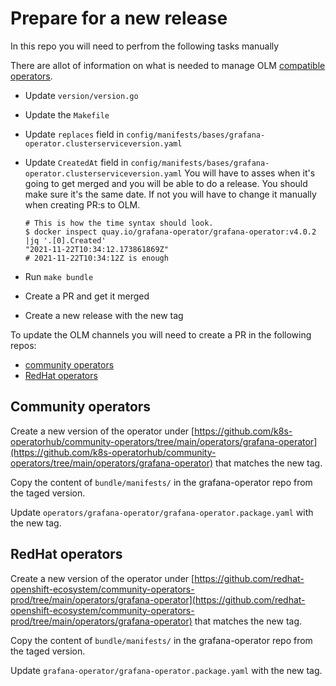 # Prepare for a new release

In this repo you will need to perfrom the following tasks manually

There are allot of information on what is needed to manage OLM [compatible operators](https://redhat-connect.gitbook.io/certified-operator-guide/ocp-deployment/operator-metadata/creating-the-csv).

- Update `version/version.go`
- Update the `Makefile`
- Update `replaces` field in `config/manifests/bases/grafana-operator.clusterserviceversion.yaml`
- Update `CreatedAt` field in `config/manifests/bases/grafana-operator.clusterserviceversion.yaml`
  You will have to asses when it's going to get merged and you will be able to do a release.
  You should make sure it's the same date. If not you will have to change it
  manually when creating PR:s to OLM.

      # This is how the time syntax should look.
      $ docker inspect quay.io/grafana-operator/grafana-operator:v4.0.2 |jq '.[0].Created'
      "2021-11-22T10:34:12.173861869Z"
      # 2021-11-22T10:34:12Z is enough
- Run `make bundle`
- Create a PR and get it merged
- Create a new release with the new tag

To update the OLM channels you will need to create a PR in the following repos:

- [community operators](https://github.com/k8s-operatorhub/community-operators)
- [RedHat operators](https://github.com/redhat-openshift-ecosystem/community-operators-prod/tree/main/operators)

## Community operators

Create a new version of the operator under
[https://github.com/k8s-operatorhub/community-operators/tree/main/operators/grafana-operator](https://github.com/k8s-operatorhub/community-operators/tree/main/operators/grafana-operator)
that matches the new tag.

Copy the content of `bundle/manifests/` in the grafana-operator repo from the taged version.

Update `operators/grafana-operator/grafana-operator.package.yaml` with the new tag.

## RedHat operators

Create a new version of the operator under
[https://github.com/redhat-openshift-ecosystem/community-operators-prod/tree/main/operators/grafana-operator](https://github.com/redhat-openshift-ecosystem/community-operators-prod/tree/main/operators/grafana-operator)
that matches the new tag.

Copy the content of `bundle/manifests/` in the grafana-operator repo from the taged version.

Update `grafana-operator/grafana-operator.package.yaml` with the new tag.
